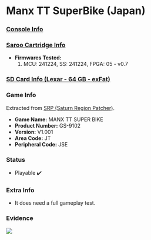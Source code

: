 # Manx TT SuperBike (Japan)

### [Console Info](../../../../../Info/Consoles/VA13/README.md)

### [Saroo Cartridge Info](../../../../../Info/Cartridges/GuangzhouSanStarOnlineShop/1.6/README.md)

- <b>Firmwares Tested:</b>
  1. MCU: 241224, SS: 241224, FPGA: 05 - v0.7

### [SD Card Info (Lexar - 64 GB - exFat)](../../../../../Info/SdCards/Lexar/64GB/exfat/README.md)

### Game Info

Extracted from [SRP (Saturn Region Patcher)](https://segaxtreme.net/resources/saturn-region-patcher.81/download).

- <b>Game Name:</b> MANX TT SUPER BIKE
- <b>Product Number:</b> GS-9102
- <b>Version:</b> V1.001
- <b>Area Code:</b> JT
- <b>Peripheral Code:</b> JSE

### Status

- Playable :heavy_check_mark:

### Extra Info

- It does need a full gameplay test.

### Evidence

[![](https://img.youtube.com/vi/i6wLIlgUDJs/0.jpg)](https://www.youtube.com/watch?v=i6wLIlgUDJs)
